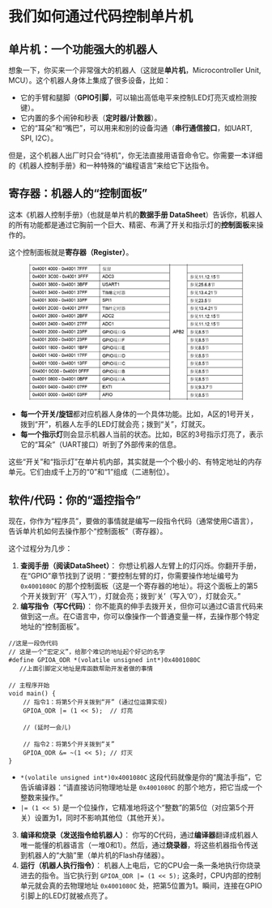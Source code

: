 # 我们如何通过代码控制单片机

## 单片机：一个功能强大的机器人

想象一下，你买来一个非常强大的机器人（这就是**单片机**，Microcontroller Unit, MCU）。这个机器人身体上集成了很多设备，比如：

* 它的手臂和腿脚（**GPIO引脚**，可以输出高低电平来控制LED灯亮灭或检测按键）。
* 它内置的多个闹钟和秒表（**定时器/计数器**）。
* 它的“耳朵”和“嘴巴”，可以用来和别的设备沟通（**串行通信接口**，如UART, SPI, I2C）。

但是，这个机器人出厂时只会“待机”，你无法直接用语音命令它。你需要一本详细的《机器人控制手册》和一种特殊的“编程语言”来给它下达指令。

## 寄存器：机器人的“控制面板”

这本《机器人控制手册》（也就是单片机的**数据手册 DataSheet**）告诉你，机器人的所有功能都是通过它胸前一个巨大、精密、布满了开关和指示灯的**控制面板**来操作的。

这个控制面板就是**寄存器（Register）**。

<figure><img src="../.gitbook/assets/image (28).png" alt=""><figcaption></figcaption></figure>

* **每一个开关/旋钮**都对应机器人身体的一个具体功能。比如，A区的1号开关，拨到“开”，机器人左手的LED灯就会亮；拨到“关”，灯就灭。
* **每一个指示灯**则会显示机器人当前的状态。比如，B区的3号指示灯亮了，表示它的“耳朵”（UART接口）听到了外部传来的信息。

这些“开关”和“指示灯”在单片机内部，其实就是一个个极小的、有特定地址的内存单元。它们由成千上万的“0”和“1”组成（二进制位）。

## 软件/代码：你的“遥控指令”

现在，你作为“程序员”，要做的事情就是编写一段指令代码（通常使用C语言），告诉单片机如何去操作那个“控制面板”（寄存器）。

这个过程分为几步：

1. **查阅手册（阅读DataSheet）**： 你想让机器人左臂上的灯闪烁。你翻开手册，在“GPIO”章节找到了说明：“要控制左臂的灯，你需要操作地址编号为 `0x4001080C` 的那个控制面板（这是一个寄存器的地址）。将这个面板上的第5个开关拨到‘开’（写入‘1’），灯就会亮；拨到‘关’（写入‘0’），灯就会灭。”
2.  **编写指令（写C代码）**： 你不能真的伸手去拨开关，但你可以通过C语言代码来做到这一点。在C语言中，你可以像操作一个普通变量一样，去操作那个特定地址的“控制面板”。

```
//这是一段伪代码
// 这是一个“宏定义”，给那个难记的地址起个好记的名字
#define GPIOA_ODR *(volatile unsigned int*)0x4001080C  
   //上面引脚定义地址是库函数帮助开发者做的事情

// 主程序开始
void main() {
    // 指令1：将第5个开关拨到“开” (通过位运算实现)
    GPIOA_ODR |= (1 << 5);  // 灯亮

    // (延时一会儿)

    // 指令2：将第5个开关拨到“关”
    GPIOA_ODR &= ~(1 << 5); // 灯灭
}
```

-   `*(volatile unsigned int*)0x4001080C` 这段代码就像是你的“魔法手指”，它告诉编译器：“请直接访问物理地址是 `0x4001080C` 的那个地方，把它当成一个整数来操作。”
-   `|= (1 << 5)` 是一个位操作，它精准地将这个“整数”的第5位（对应第5个开关）设置为1，同时不影响其他位（其他开关）。

3. **编译和烧录（发送指令给机器人）**： 你写的C代码，通过**编译器**翻译成机器人唯一能懂的机器语言（一堆0和1）。然后，通过**烧录器**，将这些机器指令传送到机器人的“大脑”里（单片机的Flash存储器）。
4. **运行（机器人执行指令）**： 机器人上电后，它的CPU会一条一条地执行你烧录进去的指令。当它执行到 `GPIOA_ODR |= (1 << 5);` 这条时，CPU内部的控制单元就会真的去物理地址 `0x4001080C` 处，把第5位置为1。瞬间，连接在GPIO引脚上的LED灯就被点亮了。
